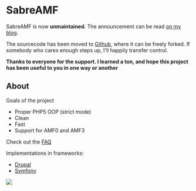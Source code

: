 # SabreAMF #

SabreAMF is now **unmaintained**. The announcement can be read [on my blog](http://www.rooftopsolutions.nl/blog/throwing-in-the-towel-with-sabreamf-and-dropbox-php-lib).

The sourcecode has been moved to [Github](https://github.com/evert/SabreAMF), where it can be freely forked. If somebody who cares enough steps up, I'll happily transfer control.

**Thanks to everyone for the support. I learned a ton, and hope this project has been useful to you in one way or another**

## About ##

Goals of the project

  * Proper PHP5 OOP (strict mode)
  * Clean
  * Fast
  * Support for AMF0 and AMF3

Check out the [FAQ](FAQ.md)

Implementations in frameworks:
  * [Drupal](http://code.google.com/p/sabreamf/wiki/Drupal)
  * [Symfony](http://www.symfony-project.org/plugins/sfAmfPlugin)


[![](http://www.ohloh.net/projects/3294/widgets/project_partner_badge.gif)](http://www.ohloh.net/projects/3294/)